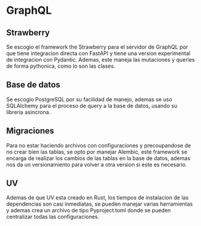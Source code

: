 # GraphQL
## Strawberry

Se escogio el framework the Strawberry para el servidor de GraphQL por que tiene integracion directa con FastAPI y tiene una version experimental de integracion con Pydantic. Ademas, este maneja las mutaciones y queries de forma pythonica, como lo son las clases.

## Base de datos
Se escogio PostgreSQL por su facilidad de manejo, ademas se uso SQLAlchemy para el proceso de query a la base de datos, usando su libreria asincrona.

## Migraciones
Para no estar haciendo archivos con configuraciones y precoupandose de no crear bien las tablas, se opto por manejar Alembic, este framework se encarga de realizar los cambios de las tablas en la base de datos, ademas nos da un versionamiento para volver a otra version si este es necesario.

## UV
Ademas de que UV esta creado en Rust, los tiempos de instalacion de las dependencias son casi inmediatas, se pueden manejar varias herramientas y ademas crea un archivo de tipo Pyproject.toml donde se pueden centralizar todas las configuraciones.

